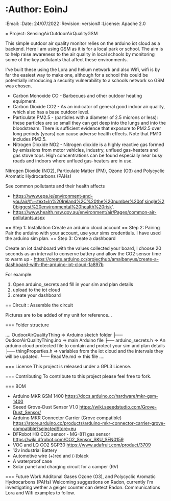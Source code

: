 # :Author: EoinJ
:Email:
:Date: 24/07/2022
:Revision: version#
:License: Apache 2.0

= Project: SensingAirOutdoorAirQualityGSM


This simple outdoor air quality monitor relies on the arduino iot cloud as a backend. Here I am using GSM as it is for a local park or school. The aim is to help raise awareness to the air quality in local schools by monitoring some of the key pollutants that affect these environments.

I've built these using the Lora and helium network and also Wifi, wifi is by far the easiest way to make one, although for a school this could be potentially introducing a security vulnerability to a schools network so GSM was chosen. 

* Carbon Monoxide CO - Barbecues and other outdoor heating equipment.
* Carbon Dioxide CO2 - As an indicator of general good indoor air quality, which also has a base outdoor level.
* Particulate PM2.5 -  (particles with a diameter of 2.5 microns or less): these particles are so small they can get deep into the lungs and into the bloodstream. There is sufficient evidence that exposure to PM2.5 over long periods (years) can cause adverse health effects. Note that PM10 includes PM2.5.
* Nitrogen Dioxide NO2 - Nitrogen dioxide is a highly reactive gas formed by emissions from motor vehicles, industry, unflued gas-heaters and gas stove tops. High concentrations can be found especially near busy roads and indoors where unflued gas-heaters are in use.

Nitrogen Dioxide (NO2), Particulate Matter (PM), Ozone (O3) and Polycyclic Aromatic Hydrocarbons (PAHs)

See common pollutants and their health affects 
- https://www.epa.ie/environment-and-you/air/#:~:text=In%20Ireland%2C%20the%20number%20of,single%20biggest%20environmental%20health%20risk'.
- https://www.health.nsw.gov.au/environment/air/Pages/common-air-pollutants.aspx


== Step 1: Installation
Create an arduino cloud account
== Step 2: Pairing
Pair the arduino with your account, use your sims credentials. I have used the arduino sim plan.
== Step 3: Create a dashboard

Create an iot dashboard with the values collected your board, I choose 20 seconds as an interval to conserve battery and allow the CO2 sensor time to warm up - https://create.arduino.cc/projecthub/amalbanyus/create-a-dashboard-with-the-arduino-iot-cloud-1a897b



For example:

1. Open arduino_secrets and fill in your sim and plan details 
2. upload to the iot cloud
3. create your dashboard

== Circuit : Assemble the circuit

Pictures are to be added of my unit for reference...

=== Folder structure

....
 OudoorAirQualityThing                => Arduino sketch folder
  ├── OudoorAirQualityThing.ino       => main Arduino file
  ├── arduino_secrets.h   => An arduino cloud protected file to contain and protect your sim and plan details 
  ├── thingProperties.h   => variables from the iot cloud and the intervals they will be updated.
  └── ReadMe.md         => this file
....

=== License
This project is released under a GPL3 License.

=== Contributing
To contribute to this project please feel free to fork.

=== BOM
* Arduino MKR GSM 1400 https://docs.arduino.cc/hardware/mkr-gsm-1400
* Seeed Grove-Dust Sensor V1.0 https://wiki.seeedstudio.com/Grove-Dust_Sensor/
* Arduino MKR Connector Carrier (Grove compatible) https://store.arduino.cc/products/arduino-mkr-connector-carrier-grove-compatible?selectedStore=eu
* DFRobot HQ CO2 sensor - MG-811 gas sensor https://wiki.dfrobot.com/CO2_Sensor_SKU_SEN0159
* VOC and LQ CO2 SGP30 https://www.adafruit.com/product/3709
* 12v industrial Battery
* Automotive wire (+)red and (-)black
* A waterproof case
* Solar panel and charging circuit for a camper (RV)


=== Future Work
Additonal Gases
Ozone (O3), and Polycyclic Aromatic Hydrocarbons (PAHs)
Welcoming suggestions on Radon, currently I'm investigating wether a geiger counter can detect Radon.
Communications
Lora and Wifi examples to follow.
